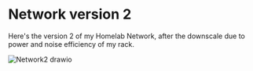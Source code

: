 # Network version 2

Here's the version 2 of my Homelab Network, after the downscale due to power and noise efficiency of my rack.

![Network2 drawio](https://github.com/urbaman/HomeLab/assets/26753344/ddb161e1-9302-4a4d-9068-de205b9da6fb)
